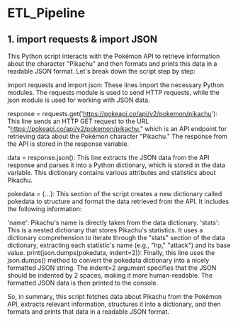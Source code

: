 # ETL_Pipeline
## 1. import requests & import JSON
This Python script interacts with the Pokémon API to retrieve information about the character "Pikachu" and then formats and prints this data in a readable JSON format. Let's break down the script step by step:

import requests and import json: These lines import the necessary Python modules. The requests module is used to send HTTP requests, while the json module is used for working with JSON data.

response = requests.get('https://pokeapi.co/api/v2/pokemon/pikachu'): This line sends an HTTP GET request to the URL "https://pokeapi.co/api/v2/pokemon/pikachu," which is an API endpoint for retrieving data about the Pokémon character "Pikachu." The response from the API is stored in the response variable.

data = response.json(): This line extracts the JSON data from the API response and parses it into a Python dictionary, which is stored in the data variable. This dictionary contains various attributes and statistics about Pikachu.

pokedata = {...}: This section of the script creates a new dictionary called pokedata to structure and format the data retrieved from the API. It includes the following information:

'name': Pikachu's name is directly taken from the data dictionary.
'stats': This is a nested dictionary that stores Pikachu's statistics. It uses a dictionary comprehension to iterate through the "stats" section of the data dictionary, extracting each statistic's name (e.g., "hp," "attack") and its base value.
print(json.dumps(pokedata, indent=2)): Finally, this line uses the json.dumps() method to convert the pokedata dictionary into a nicely formatted JSON string. The indent=2 argument specifies that the JSON should be indented by 2 spaces, making it more human-readable. The formatted JSON data is then printed to the console.

So, in summary, this script fetches data about Pikachu from the Pokémon API, extracts relevant information, structures it into a dictionary, and then formats and prints that data in a readable JSON format.

